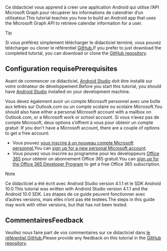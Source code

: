 <!-- markdownlint-disable MD002 MD041 -->

<span data-ttu-id="976cb-101">Ce didacticiel vous apprend à créer une application Android qui utilise l’API Microsoft Graph pour récupérer les informations de calendrier d’un utilisateur.</span><span class="sxs-lookup"><span data-stu-id="976cb-101">This tutorial teaches you how to build an Android app that uses the Microsoft Graph API to retrieve calendar information for a user.</span></span>

> [!TIP]
> <span data-ttu-id="976cb-102">Si vous préférez simplement télécharger le didacticiel terminé, vous pouvez télécharger ou cloner le référentiel [GitHub.](https://github.com/microsoftgraph/msgraph-training-android)</span><span class="sxs-lookup"><span data-stu-id="976cb-102">If you prefer to just download the completed tutorial, you can download or clone the [GitHub repository](https://github.com/microsoftgraph/msgraph-training-android).</span></span>

## <a name="prerequisites"></a><span data-ttu-id="976cb-103">Configuration requise</span><span class="sxs-lookup"><span data-stu-id="976cb-103">Prerequisites</span></span>

<span data-ttu-id="976cb-104">Avant de commencer ce didacticiel, [Android Studio](https://developer.android.com/studio/) doit être installé sur votre ordinateur de développement.</span><span class="sxs-lookup"><span data-stu-id="976cb-104">Before you start this tutorial, you should have [Android Studio](https://developer.android.com/studio/) installed on your development machine.</span></span>

<span data-ttu-id="976cb-105">Vous devez également avoir un compte Microsoft personnel avec une boîte aux lettres sur Outlook.com ou un compte scolaire ou scolaire Microsoft.</span><span class="sxs-lookup"><span data-stu-id="976cb-105">You should also have either a personal Microsoft account with a mailbox on Outlook.com, or a Microsoft work or school account.</span></span> <span data-ttu-id="976cb-106">Si vous n’avez pas de compte Microsoft, deux options s’offrent à vous pour obtenir un compte gratuit :</span><span class="sxs-lookup"><span data-stu-id="976cb-106">If you don't have a Microsoft account, there are a couple of options to get a free account:</span></span>

- <span data-ttu-id="976cb-107">Vous pouvez [vous inscrire à un nouveau compte Microsoft personnel.](https://signup.live.com/signup?wa=wsignin1.0&rpsnv=12&ct=1454618383&rver=6.4.6456.0&wp=MBI_SSL_SHARED&wreply=https://mail.live.com/default.aspx&id=64855&cbcxt=mai&bk=1454618383&uiflavor=web&uaid=b213a65b4fdc484382b6622b3ecaa547&mkt=E-US&lc=1033&lic=1)</span><span class="sxs-lookup"><span data-stu-id="976cb-107">You can [sign up for a new personal Microsoft account](https://signup.live.com/signup?wa=wsignin1.0&rpsnv=12&ct=1454618383&rver=6.4.6456.0&wp=MBI_SSL_SHARED&wreply=https://mail.live.com/default.aspx&id=64855&cbcxt=mai&bk=1454618383&uiflavor=web&uaid=b213a65b4fdc484382b6622b3ecaa547&mkt=E-US&lc=1033&lic=1).</span></span>
- <span data-ttu-id="976cb-108">Vous pouvez vous inscrire au programme pour les développeurs [Office 365](https://developer.microsoft.com/office/dev-program) pour obtenir un abonnement Office 365 gratuit.</span><span class="sxs-lookup"><span data-stu-id="976cb-108">You can [sign up for the Office 365 Developer Program](https://developer.microsoft.com/office/dev-program) to get a free Office 365 subscription.</span></span>

> [!NOTE]
> <span data-ttu-id="976cb-109">Ce didacticiel a été écrit avec Android Studio version 4.1.1 et le SDK Android 10.0.</span><span class="sxs-lookup"><span data-stu-id="976cb-109">This tutorial was written with Android Studio version 4.1.1 and the Android 10.0 SDK.</span></span> <span data-ttu-id="976cb-110">Les étapes de ce guide peuvent fonctionner avec d’autres versions, mais elles n’ont pas été testées.</span><span class="sxs-lookup"><span data-stu-id="976cb-110">The steps in this guide may work with other versions, but that has not been tested.</span></span>

## <a name="feedback"></a><span data-ttu-id="976cb-111">Commentaires</span><span class="sxs-lookup"><span data-stu-id="976cb-111">Feedback</span></span>

<span data-ttu-id="976cb-112">Veuillez nous faire part de vos commentaires sur ce didacticiel dans [le référentiel GitHub.](https://github.com/microsoftgraph/msgraph-training-android)</span><span class="sxs-lookup"><span data-stu-id="976cb-112">Please provide any feedback on this tutorial in the [GitHub repository](https://github.com/microsoftgraph/msgraph-training-android).</span></span>

